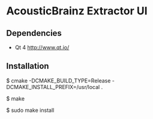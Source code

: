 AcousticBrainz Extractor UI
======================

Dependencies
------------

 * Qt 4 <http://www.qt.io/>

Installation
------------

$ cmake -DCMAKE_BUILD_TYPE=Release -DCMAKE_INSTALL_PREFIX=/usr/local .

$ make

$ sudo make install
